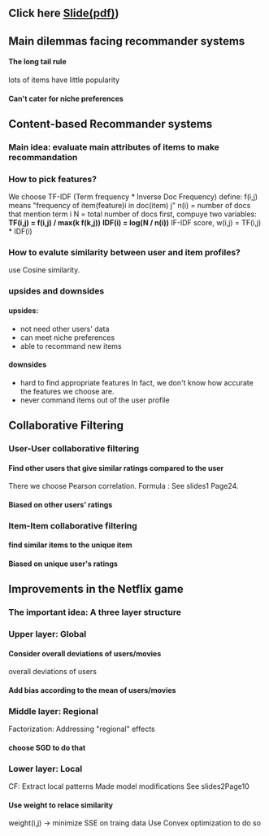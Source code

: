 ## Click here [Slide(pdf)](https://web.stanford.edu/class/cs246/slides/07-recsys1.pdf))

## Main dilemmas facing recommander systems

#### The long tail rule
lots of items have little popularity
#### Can't cater for niche preferences

## Content-based Recommander systems
### Main idea: evaluate main attributes of items to make recommandation
### How to pick features?
We choose TF-IDF
(Term frequency * Inverse Doc Frequency)
define: f(i,j) means "frequency of item(feature)i in doc(item) j" 
n(i) = number of docs that mention term i
N = total number of docs
 first, compuye two variables:
**TF(i,j) = f(i,j) / max(k f(k,j))**
**IDF(i) = log(N / n(i))**
IF-IDF score, w(i,j) = TF(i,j) * IDF(i)
### How to evalute similarity between user and item profiles?
use Cosine similarity.
### upsides and downsides
#### upsides:
- not need other users' data
- can meet niche preferences
- able to recommand new items
#### downsides
- hard to find appropriate features
In fact, we don't know how accurate the features we choose are.
- never command items out of the user profile 

## Collaborative Filtering

### **User-User collaborative filtering**
#### Find other users that give similar ratings compared to the user
There we choose Pearson correlation.
Formula : See slides1 Page24.
#### Biased on other users' ratings

### **Item-Item collaborative filtering**
#### find similar items to the unique item

#### Biased on unique user's ratings

## Improvements in the Netflix game
### The important idea: A three layer structure
### Upper layer: Global
#### Consider overall deviations of users/movies
overall deviations of users
#### Add bias according to the mean of users/movies

### Middle layer: Regional
Factorization: Addressing "regional" effects

#### choose SGD to do that

### Lower layer: Local 
CF: Extract local patterns
Made model modifications
See slides2Page10
#### Use weight to relace similarity
weight(i,j) -> minimize SSE on traing data
Use Convex optimization to do so
